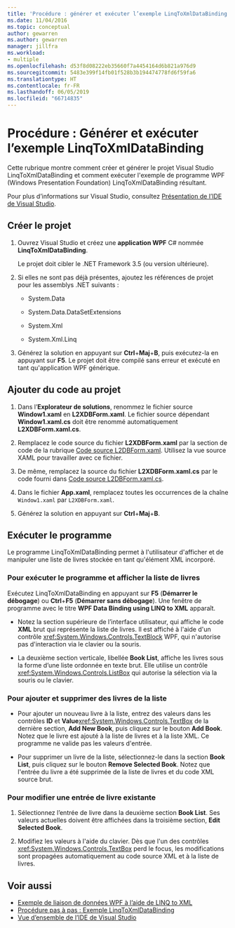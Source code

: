 ```yaml
---
title: 'Procédure : générer et exécuter l’exemple LinqToXmlDataBinding'
ms.date: 11/04/2016
ms.topic: conceptual
author: gewarren
ms.author: gewarren
manager: jillfra
ms.workload:
- multiple
ms.openlocfilehash: d53f8d08222eb35660f7a4454164d6b821a976d9
ms.sourcegitcommit: 5483e399f14fb01f528b3b194474778fd6f59fa6
ms.translationtype: HT
ms.contentlocale: fr-FR
ms.lasthandoff: 06/05/2019
ms.locfileid: "66714835"
---
```

# <a name="how-to-build-and-run-the-linqtoxmldatabinding-example"></a>Procédure : Générer et exécuter l’exemple LinqToXmlDataBinding

Cette rubrique montre comment créer et générer le projet Visual Studio LinqToXmlDataBinding et comment exécuter l'exemple de programme WPF (Windows Presentation Foundation) LinqToXmlDataBinding résultant.

Pour plus d’informations sur Visual Studio, consultez [Présentation de l’IDE de Visual Studio](../get-started/visual-studio-ide.md).

## <a name="create-the-project"></a>Créer le projet

1. Ouvrez Visual Studio et créez une **application WPF** C# nommée **LinqToXmlDataBinding**.

   Le projet doit cibler le .NET Framework 3.5 (ou version ultérieure).

1. Si elles ne sont pas déjà présentes, ajoutez les références de projet pour les assemblys .NET suivants :

    - System.Data

    - System.Data.DataSetExtensions

    - System.Xml

    - System.Xml.Linq

1. Générez la solution en appuyant sur **Ctrl**+**Maj**+**B**, puis exécutez-la en appuyant sur **F5**. Le projet doit être compilé sans erreur et exécuté en tant qu'application WPF générique.

## <a name="add-code-to-the-project"></a>Ajouter du code au projet

1. Dans l’**Explorateur de solutions**, renommez le fichier source **Window1.xaml** en **L2XDBForm.xaml**. Le fichier source dépendant **Window1.xaml.cs** doit être renommé automatiquement **L2XDBForm.xaml.cs**.

1. Remplacez le code source du fichier **L2XDBForm.xaml** par la section de code de la rubrique [Code source L2DBForm.xaml](../designers/l2dbform-xaml-source-code.md). Utilisez la vue source XAML pour travailler avec ce fichier.

1. De même, remplacez la source du fichier **L2XDBForm.xaml.cs** par le code fourni dans [Code source L2DBForm.xaml.cs](../designers/l2dbform-xaml-cs-source-code.md).

1. Dans le fichier **App.xaml**, remplacez toutes les occurrences de la chaîne `Window1.xaml` par `L2XDBForm.xaml`.

1. Générez la solution en appuyant sur **Ctrl**+**Maj**+**B**.

## <a name="run-the-program"></a>Exécuter le programme

Le programme LinqToXmlDataBinding permet à l'utilisateur d'afficher et de manipuler une liste de livres stockée en tant qu'élément XML incorporé.

### <a name="to-run-the-program-and-view-the-book-list"></a>Pour exécuter le programme et afficher la liste de livres

Exécutez LinqToXmlDataBinding en appuyant sur **F5** (**Démarrer le débogage**) ou **Ctrl**+**F5** (**Démarrer sans débogage**). Une fenêtre de programme avec le titre **WPF Data Binding using LINQ to XML** apparaît.

- Notez la section supérieure de l’interface utilisateur, qui affiche le code **XML** brut qui représente la liste de livres. Il est affiché à l'aide d'un contrôle <xref:System.Windows.Controls.TextBlock> WPF, qui n'autorise pas d'interaction via le clavier ou la souris.

- La deuxième section verticale, libellée **Book List**, affiche les livres sous la forme d’une liste ordonnée en texte brut. Elle utilise un contrôle <xref:System.Windows.Controls.ListBox> qui autorise la sélection via la souris ou le clavier.

### <a name="to-add-and-delete-books-from-the-list"></a>Pour ajouter et supprimer des livres de la liste

- Pour ajouter un nouveau livre à la liste, entrez des valeurs dans les contrôles **ID** et **Value**<xref:System.Windows.Controls.TextBox> de la dernière section, **Add New Book**, puis cliquez sur le bouton **Add Book**. Notez que le livre est ajouté à la liste de livres et à la liste XML. Ce programme ne valide pas les valeurs d'entrée.

- Pour supprimer un livre de la liste, sélectionnez-le dans la section **Book List**, puis cliquez sur le bouton **Remove Selected Book**. Notez que l'entrée du livre a été supprimée de la liste de livres et du code XML source brut.

### <a name="to-edit-an-existing-book-entry"></a>Pour modifier une entrée de livre existante

1. Sélectionnez l’entrée de livre dans la deuxième section **Book List**. Ses valeurs actuelles doivent être affichées dans la troisième section, **Edit Selected Book**.

1. Modifiez les valeurs à l'aide du clavier. Dès que l'un des contrôles <xref:System.Windows.Controls.TextBox> perd le focus, les modifications sont propagées automatiquement au code source XML et à la liste de livres.

## <a name="see-also"></a>Voir aussi

- [Exemple de liaison de données WPF à l’aide de LINQ to XML](../designers/wpf-data-binding-using-linq-to-xml-example.md)
- [Procédure pas à pas : Exemple LinqToXmlDataBinding](../designers/walkthrough-linqtoxmldatabinding-example.md)
- [Vue d’ensemble de l’IDE de Visual Studio](../get-started/visual-studio-ide.md)